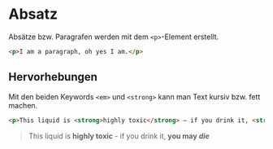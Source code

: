 # Absatz

Absätze bzw. Paragrafen werden mit dem `<p>`-Element erstellt. 

```HTML
<p>I am a paragraph, oh yes I am.</p>
```

## Hervorhebungen

Mit den beiden Keywords `<em>` und `<strong>` kann man Text kursiv bzw. fett machen.

```HTML
<p>This liquid is <strong>highly toxic</strong> — if you drink it, <strong>you may <em>die</em></strong>.</p>
```

> This liquid is **highly toxic** - if you drink it, **you may _die_**